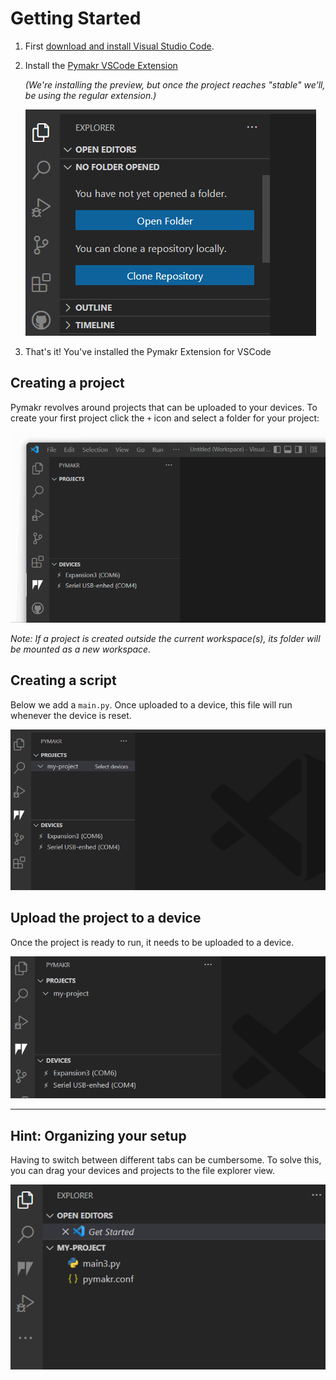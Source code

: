 # Getting Started

1. First [download and install Visual Studio Code](https://code.visualstudio.com/).
2. Install the [Pymakr VSCode Extension](https://marketplace.visualstudio.com/items?itemName=pycom.Pymakr)
    
    _(We're installing the preview, but once the project reaches "stable" we'll, be using the regular extension.)_

    <img src="./media/readme/install-pymakr.gif" />

3. That's it! You've installed the Pymakr Extension for VSCode

## Creating a project

Pymakr revolves around projects that can be uploaded to your devices. To create your first project click the `+` icon and select a folder for your project:

![](./media/readme/create-project.gif)

_Note: If a project is created outside the current workspace(s), its folder will be mounted as a new workspace._

## Creating a script

Below we add a `main.py`. Once uploaded to a device, this file will run whenever the device is reset.

![](./media/readme/saving-a-file.gif)

## Upload the project to a device

Once the project is ready to run, it needs to be uploaded to a device.

![](./media/readme/connect-device-and-sync-up.gif)

---

## Hint: Organizing your setup

Having to switch between different tabs can be cumbersome. To solve this, you can drag your devices and projects to the file explorer view.

![](./media/readme/move-view.gif)